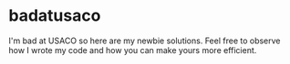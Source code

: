 # badatusaco
I'm bad at USACO so here are my newbie solutions. Feel free to observe how I wrote my code and how you can make yours more efficient.
